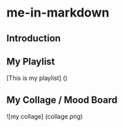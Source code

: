 # me-in-markdown

## Introduction

## My Playlist 
 [This is my playlist] ()

## My Collage / Mood Board

![my collage] (collage.png)